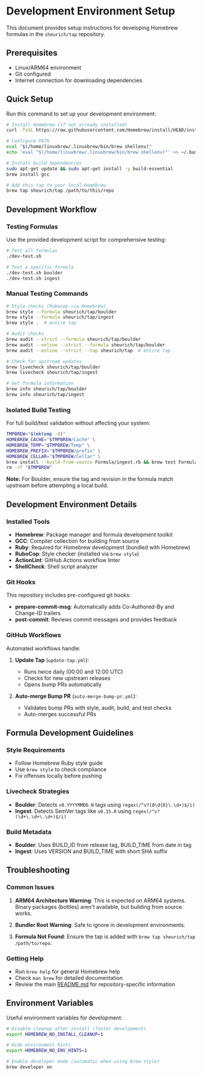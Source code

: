 # Development Environment Setup

This document provides setup instructions for developing Homebrew formulas in the `sheurich/tap` repository.

## Prerequisites

- Linux/ARM64 environment
- Git configured
- Internet connection for downloading dependencies

## Quick Setup

Run this command to set up your development environment:

```bash
# Install Homebrew (if not already installed)
curl -fsSL https://raw.githubusercontent.com/Homebrew/install/HEAD/install.sh | bash

# Configure PATH
eval "$(/home/linuxbrew/.linuxbrew/bin/brew shellenv)"
echo 'eval "$(/home/linuxbrew/.linuxbrew/bin/brew shellenv)"' >> ~/.bashrc

# Install build dependencies
sudo apt-get update && sudo apt-get install -y build-essential
brew install gcc

# Add this tap to your local Homebrew
brew tap sheurich/tap /path/to/this/repo
```

## Development Workflow

### Testing Formulas

Use the provided development script for comprehensive testing:

```bash
# Test all formulas
./dev-test.sh

# Test a specific formula
./dev-test.sh boulder
./dev-test.sh ingest
```

### Manual Testing Commands

```bash
# Style checks (Rubocop via Homebrew)
brew style --formula sheurich/tap/boulder
brew style --formula sheurich/tap/ingest
brew style .  # entire tap

# Audit checks
brew audit --strict --formula sheurich/tap/boulder
brew audit --online --strict --formula sheurich/tap/boulder
brew audit --online --strict --tap sheurich/tap  # entire tap

# Check for upstream updates
brew livecheck sheurich/tap/boulder
brew livecheck sheurich/tap/ingest

# Get formula information
brew info sheurich/tap/boulder
brew info sheurich/tap/ingest
```

### Isolated Build Testing

For full build/test validation without affecting your system:

```bash
TMPBREW="$(mktemp -d)"
HOMEBREW_CACHE="$TMPBREW/Cache" \
HOMEBREW_TEMP="$TMPBREW/Temp" \
HOMEBREW_PREFIX="$TMPBREW/prefix" \
HOMEBREW_CELLAR="$TMPBREW/Cellar" \
brew install --build-from-source Formula/ingest.rb && brew test Formula/ingest.rb
rm -rf "$TMPBREW"
```

**Note:** For Boulder, ensure the tag and revision in the formula match upstream before attempting a local build.

## Development Environment Details

### Installed Tools

- **Homebrew**: Package manager and formula development toolkit
- **GCC**: Compiler collection for building from source
- **Ruby**: Required for Homebrew development (bundled with Homebrew)
- **RuboCop**: Style checker (installed via `brew style`)
- **ActionLint**: GitHub Actions workflow linter
- **ShellCheck**: Shell script analyzer

### Git Hooks

This repository includes pre-configured git hooks:

- **prepare-commit-msg**: Automatically adds Co-Authored-By and Change-ID trailers
- **post-commit**: Reviews commit messages and provides feedback

### GitHub Workflows

Automated workflows handle:

1. **Update Tap** (`update-tap.yml`):
   - Runs twice daily (00:00 and 12:00 UTC)
   - Checks for new upstream releases
   - Opens bump PRs automatically

2. **Auto-merge Bump PR** (`auto-merge-bump-pr.yml`):
   - Validates bump PRs with style, audit, build, and test checks
   - Auto-merges successful PRs

## Formula Development Guidelines

### Style Requirements

- Follow Homebrew Ruby style guide
- Use `brew style` to check compliance
- Fix offenses locally before pushing

### Livecheck Strategies

- **Boulder**: Detects `v0.YYYYMMDD.N` tags using `regex(/^v?(0\d{8}\.\d+)$/i)`
- **Ingest**: Detects SemVer tags like `v0.15.0` using `regex(/^v?(\d+\.\d+\.\d+)$/i)`

### Build Metadata

- **Boulder**: Uses BUILD_ID from release tag, BUILD_TIME from date in tag
- **Ingest**: Uses VERSION and BUILD_TIME with short SHA suffix

## Troubleshooting

### Common Issues

1. **ARM64 Architecture Warning**: This is expected on ARM64 systems. Binary packages (bottles) aren't available, but building from source works.

2. **Bundler Root Warning**: Safe to ignore in development environments.

3. **Formula Not Found**: Ensure the tap is added with `brew tap sheurich/tap /path/to/repo`.

### Getting Help

- Run `brew help` for general Homebrew help
- Check `man brew` for detailed documentation
- Review the main [README.md](README.md) for repository-specific information

## Environment Variables

Useful environment variables for development:

```bash
# Disable cleanup after install (faster development)
export HOMEBREW_NO_INSTALL_CLEANUP=1

# Hide environment hints
export HOMEBREW_NO_ENV_HINTS=1

# Enable developer mode (automatic when using brew style)
brew developer on
```
